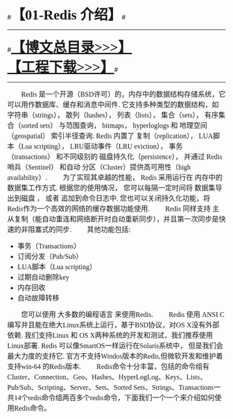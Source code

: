#<font size="6" face="黑体">**【01-Redis 介绍】**</font>#

----------
#<font size="6" face="黑体">**[【博文总目录>>>】](http://blog.csdn.net/derrantcm/article/details/73456550)[【工程下载>>>】](https://github.com/Wang-Jun-Chao/RedisLearning)**</font>#

----------

<font size="3" face="Consolas">
　　Redis 是一个开源（BSD许可）的，内存中的数据结构存储系统，它可以用作数据库、缓存和消息中间件. 它支持多种类型的数据结构，如 字符串（strings）， 散列（hashes）， 列表（lists）， 集合（sets）， 有序集合（sorted sets） 与范围查询， bitmaps， hyperloglogs 和 地理空间（geospatial） 索引半径查询. Redis 内置了 复制（replication）， LUA脚本（Lua scripting）， LRU驱动事件（LRU eviction）， 事务（transactions） 和不同级别的 磁盘持久化（persistence）， 并通过 Redis哨兵（Sentinel） 和自动 分区（Cluster）提供高可用性（high availability）.
　　为了实现其卓越的性能， Redis 采用运行在 内存中的数据集工作方式. 根据您的使用情况， 您可以每隔一定时间将 数据集导出到磁盘 ， 或者 追加到命令日志中. 您也可以关闭持久化功能，将Redis作为一个高效的网络的缓存数据功能使用.
　　Redis 同样支持 主从复制（能自动重连和网络断开时自动重新同步），并且第一次同步是快速的非阻塞式的同步.
　　其他功能包括:</font>

- <font size="3" face="Consolas">事务（Transactions）</font>
- <font size="3" face="Consolas">订阅分发（Pub/Sub）</font>
- <font size="3" face="Consolas">LUA脚本（Lua scripting）</font>
- <font size="3" face="Consolas">过期自动删除key</font>
- <font size="3" face="Consolas">内存回收</font>
- <font size="3" face="Consolas">自动故障转移</font>

<font size="3" face="Consolas">　　您可以使用 大多数的编程语言 来使用Redis.
　　Redis 使用 ANSI C 编写并且能在绝大Linux系统上运行，基于BSD协议，对OS X没有外部依赖. 我们支持Linux 和 OS X两种系统的开发和测试，我们推荐使用Linux部署. Redis 可以像SmartOS一样运行在Solaris系统中， 但是我们会最大力度的支持它. 官方不支持Windos版本的Redis,但微软开发和维护着支持win-64 的Redis版本.
　　Redis命令十分丰富，包括的命令组有Cluster、Connection、Geo、Hashes、HyperLogLog、Keys、Lists、Pub/Sub、Scripting、Server、Sets、Sorted Sets、Strings、Transactions一共14个redis命令组两百多个redis命令，下面我们一个一个来介绍如何使用Redis命令。</font>

